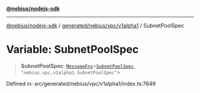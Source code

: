 [**@nebius/nodejs-sdk**](../../../../../README.md)

***

[@nebius/nodejs-sdk](../../../../../README.md) / [generated/nebius/vpc/v1alpha1](../README.md) / SubnetPoolSpec

# Variable: SubnetPoolSpec

> **SubnetPoolSpec**: [`MessageFns`](../../../../../runtime/protos/core/interfaces/MessageFns.md)\<[`SubnetPoolSpec`](../interfaces/SubnetPoolSpec.md), `"nebius.vpc.v1alpha1.SubnetPoolSpec"`\>

Defined in: src/generated/nebius/vpc/v1alpha1/index.ts:7649

